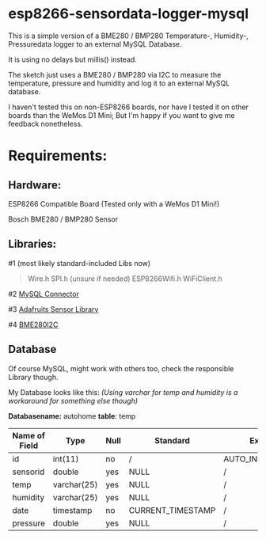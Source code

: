 # esp8266-sensordata-logger-mysql
This is a simple version of a BME280 / BMP280 Temperature-, Humidity-, Pressuredata logger to an external MySQL Database.

It is using no delays but millis() instead.

The sketch just uses a BME280 / BMP280 via I2C to measure the temperature, pressure and humidity and log it to an external MySQL database.

I haven't tested this on non-ESP8266 boards, nor have I tested it on other boards than the WeMos D1 Mini;
But I'm happy if you want to give me feedback nonetheless.


# Requirements:

## Hardware:

ESP8266 Compatible Board (Tested only with a WeMos D1 Mini!)

Bosch BME280 / BMP280 Sensor

## Libraries:

#1 (most likely standard-included Libs now)
> Wire.h
> SPI.h (unsure if needed)
> ESP8266Wifi.h
> WiFiClient.h

#2 [MySQL Connector](https://github.com/ChuckBell/MySQL_Connector_Arduino)

#3 [Adafruits Sensor Library](https://github.com/adafruit/Adafruit_Sensor)

#4 [BME280I2C](https://github.com/finitespace/BME280)

## Database

Of course MySQL, might work with others too, check the responsible Library though.

My Database looks like this:
_(Using varchar for temp and humidity is a workaround for something else though)_

**Databasename:** autohome
**table**: temp


**Name of Field** | **Type** | **Null** | **Standard** | **Extra**
 --- | --- | --- | --- | ---
 id | int(11) | no | / | AUTO_INCREMENT
 sensorid | double | yes | NULL | /
 temp | varchar(25) | yes | NULL | /
 humidity | varchar(25) | yes | NULL | /
 date | timestamp | no | CURRENT_TIMESTAMP | /
 pressure | double | yes | NULL | /